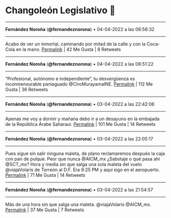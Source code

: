 # Changoleón Legislativo 🙈
*****
**Fernández Noroña** (**@fernandeznorona**) • 04-04-2022 a las 06:56:32
*****
Acabo de ver un inmortal, caminando por mitad de la calle y con la Coca-Cola en la mano.
[Permalink](https://twitter.com/fernandeznorona/status/1510994735174934532) | 42 Me Gusta | 8 Retweets
*****
**Fernández Noroña** (**@fernandeznorona**) • 04-04-2022 a las 06:51:22
*****
“Profesional, autónomo e independiente”, tu desvergüenza es inconmensurable paniaguado @CiroMurayamaINE.
[Permalink](https://twitter.com/fernandeznorona/status/1510993434873634822) | 112 Me Gusta | 36 Retweets
*****
**Fernández Noroña** (**@fernandeznorona**) • 03-04-2022 a las 22:42:06
*****
Apenas me voy a dormir y mañana debo ir a un desayuno en la embajada de la República Árabe Saharaui.
[Permalink](https://twitter.com/fernandeznorona/status/1510870305337716737) | 101 Me Gusta | 14 Retweets
*****
**Fernández Noroña** (**@fernandeznorona**) • 03-04-2022 a las 22:05:17
*****
Pues sigue sin salir ninguna maleta, de plano reclamaremos después la caja con pan de pulque. Peor que nunca @AICM_mx ¿Sabotaje o qué pasa ahí @SCT_mx? Hora y media sin que salga una sola maleta del vuelo @viajaVolaris de Torreón al D.F. Era 9:25 PM y aquí sigo en el aeropuerto.
[Permalink](https://twitter.com/fernandeznorona/status/1510861041286234114) | 71 Me Gusta | 14 Retweets
*****
**Fernández Noroña** (**@fernandeznorona**) • 03-04-2022 a las 21:54:57
*****
Más de una hora sin que salga una maleta. ⁦@viajaVolaris⁩ ⁦@AICM_mx⁩.
[Permalink](https://twitter.com/fernandeznorona/status/1510858442134765573) | 37 Me Gusta | 7 Retweets